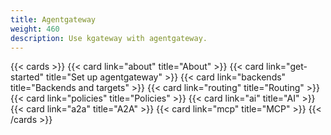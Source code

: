 ```yaml
---
title: Agentgateway
weight: 460
description: Use kgateway with agentgateway. 
---
```


{{< cards >}}
{{< card link="about" title="About" >}}
{{< card link="get-started" title="Set up agentgateway" >}}
{{< card link="backends" title="Backends and targets" >}}
{{< card link="routing" title="Routing" >}}
{{< card link="policies" title="Policies" >}}
{{< card link="ai" title="AI" >}}
{{< card link="a2a" title="A2A" >}}
{{< card link="mcp" title="MCP" >}}
{{< /cards >}}
